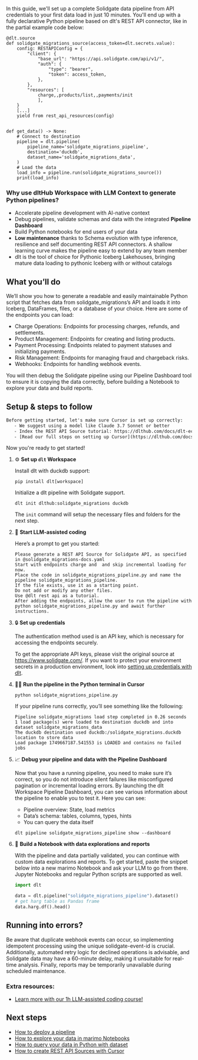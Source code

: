 In this guide, we'll set up a complete Solidgate data pipeline from API credentials to your first data load in just 10 minutes. You'll end up with a fully declarative Python pipeline based on dlt's REST API connector, like in the partial example code below:

```python-outcome
@dlt.source
def solidgate_migrations_source(access_token=dlt.secrets.value):
    config: RESTAPIConfig = {
        "client": {
            "base_url": "https://api.solidgate.com/api/v1/",
            "auth": {
                "type": "bearer",
                "token": access_token,
            },
        },
        "resources": [
            charge,,products/list,,payments/init
            ],
    }
    [...]
    yield from rest_api_resources(config)


def get_data() -> None:
    # Connect to destination
    pipeline = dlt.pipeline(
        pipeline_name='solidgate_migrations_pipeline',
        destination='duckdb',
        dataset_name='solidgate_migrations_data', 
    )
    # Load the data
    load_info = pipeline.run(solidgate_migrations_source())
    print(load_info) 
```

### Why use dltHub Workspace with LLM Context to generate Python pipelines?

- Accelerate pipeline development with AI-native context
- Debug pipelines, validate schemas and data with the integrated **Pipeline Dashboard**
- Build Python notebooks for end users of your data
- **Low maintenance** thanks to Schema evolution with type inference, resilience and self documenting REST API connectors. A shallow learning curve makes the pipeline easy to extend by any team member
- dlt is the tool of choice for Pythonic Iceberg Lakehouses, bringing mature data loading to pythonic Iceberg with or without catalogs

## What you’ll do

We’ll show you how to generate a readable and easily maintainable Python script that fetches data from solidgate_migrations’s API and loads it into Iceberg, DataFrames, files, or a database of your choice. Here are some of the endpoints you can load:

- Charge Operations: Endpoints for processing charges, refunds, and settlements.
- Product Management: Endpoints for creating and listing products.
- Payment Processing: Endpoints related to payment statuses and initializing payments.
- Risk Management: Endpoints for managing fraud and chargeback risks.
- Webhooks: Endpoints for handling webhook events.

You will then debug the Solidgate pipeline using our Pipeline Dashboard tool to ensure it is copying the data correctly, before building a Notebook to explore your data and build reports.

## Setup & steps to follow

```default
Before getting started, let's make sure Cursor is set up correctly:
   - We suggest using a model like Claude 3.7 Sonnet or better
   - Index the REST API Source tutorial: https://dlthub.com/docs/dlt-ecosystem/verified-sources/rest_api/ and add it to context as **@dlt rest api**
   - [Read our full steps on setting up Cursor](https://dlthub.com/docs/dlt-ecosystem/llm-tooling/cursor-restapi#23-configuring-cursor-with-documentation)
```

Now you're ready to get started!

1. ⚙️ **Set up `dlt` Workspace**
    
    Install dlt with duckdb support:
    ```shell
    pip install dlt[workspace]
    ```

    Initialize a dlt pipeline with Solidgate support.
    ```shell
    dlt init dlthub:solidgate_migrations duckdb
    ```

    The `init` command will setup the necessary files and folders for the next step.
    
2. 🤠 **Start LLM-assisted coding**
    
    Here’s a prompt to get you started:
    
    ```prompt
    Please generate a REST API Source for Solidgate API, as specified in @solidgate_migrations-docs.yaml 
    Start with endpoints charge and  and skip incremental loading for now. 
    Place the code in solidgate_migrations_pipeline.py and name the pipeline solidgate_migrations_pipeline. 
    If the file exists, use it as a starting point. 
    Do not add or modify any other files. 
    Use @dlt rest api as a tutorial. 
    After adding the endpoints, allow the user to run the pipeline with python solidgate_migrations_pipeline.py and await further instructions.
    ```

    
3. 🔒 **Set up credentials** 
    
    The authentication method used is an API key, which is necessary for accessing the endpoints securely.
    
    To get the appropriate API keys, please visit the original source at https://www.solidgate.com/.
    If you want to protect your environment secrets in a production environment, look into [setting up credentials with dlt](https://dlthub.com/docs/walkthroughs/add_credentials).
    
4. 🏃‍♀️ **Run the pipeline in the Python terminal in Cursor**
    
    ```shell
    python solidgate_migrations_pipeline.py
    ```
    
    If your pipeline runs correctly, you’ll see something like the following:
    
    ```shell
    Pipeline solidgate_migrations load step completed in 0.26 seconds
    1 load package(s) were loaded to destination duckdb and into dataset solidgate_migrations_data
    The duckdb destination used duckdb:/solidgate_migrations.duckdb location to store data
    Load package 1749667187.541553 is LOADED and contains no failed jobs
    ```
    
5. 📈 **Debug your pipeline and data with the Pipeline Dashboard**

    Now that you have a running pipeline, you need to make sure it’s correct, so you do not introduce silent failures like misconfigured pagination or incremental loading errors. By launching the dlt Workspace Pipeline Dashboard, you can see various information about the pipeline to enable you to test it. Here you can see:
    - Pipeline overview: State, load metrics
    - Data’s schema: tables, columns, types, hints
    - You can query the data itself
    
    ```shell
    dlt pipeline solidgate_migrations_pipeline show --dashboard
    ```
    
6. 🐍 **Build a Notebook with data explorations and reports**

    With the pipeline and data partially validated, you can continue with custom data explorations and reports. To get started, paste the snippet below into a new marimo Notebook and ask your LLM to go from there. Jupyter Notebooks and regular Python scripts are supported as well.

    
    ```python
    import dlt

   data = dlt.pipeline("solidgate_migrations_pipeline").dataset()
   # get harg table as Pandas frame
   data.harg.df().head()
    ```

## Running into errors?

Be aware that duplicate webhook events can occur, so implementing idempotent processing using the unique solidgate-event-id is crucial. Additionally, automated retry logic for declined operations is advisable, and Solidgate data may have a 60-minute delay, making it unsuitable for real-time analysis. Finally, reports may be temporarily unavailable during scheduled maintenance.

### Extra resources:

- [Learn more with our 1h LLM-assisted coding course!](https://www.youtube.com/watch?v=GGid70rnJuM)

## Next steps

- [How to deploy a pipeline](https://dlthub.com/docs/walkthroughs/deploy-a-pipeline)
- [How to explore your data in marimo Notebooks](https://dlthub.com/docs/general-usage/dataset-access/marimo)
- [How to query your data in Python with dataset](https://dlthub.com/docs/general-usage/dataset-access/dataset)
- [How to create REST API Sources with Cursor](https://dlthub.com/docs/dlt-ecosystem/llm-tooling/cursor-restapi)